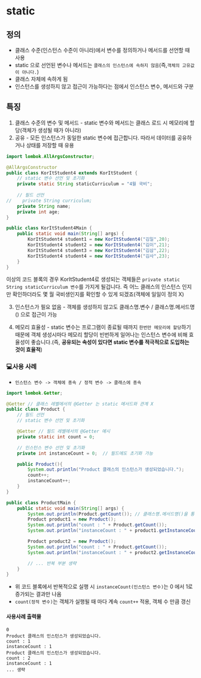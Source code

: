 # static
## 정의
- 클래스 수준(인스턴스 수준이 아니라)에서 변수를 정의하거나 메서드를 선언할 때 사용
- static 으로 선언된 변수나 메서드는 `클래스의 인스턴스에 속하지 않음`(즉,`객체의 고유값이 아니다.`)
- 클래스 자체에 속하게 됨
- 인스턴스를 생성하지 않고 접근이 가능하다는 점에서 인스턴스 변수, 메서드와 구분

## 특징
1. 클래스 수준의 변수 및 메서드 - static 변수와 메서드는 클래스 로드 시 메모리에 할당(객체가 생성될 때가 아니라)
2. 공유 - 모든 인스턴스가 동일한 static 변수에 접근합니다. 따라서 데이터를 공유하거나 상태를 저장할 때 유용

```java
import lombok.AllArgsConstructor;

@AllArgsConstructor
public class KorItStudent4 extends KorItStudent {
    // static 변수 선언 및 초기화
    private static String staticCurriculum = "4월 국비";
    
    // 필드 선언
//    private String curriculum;
    private String name;
    private int age;
}

public class KorItStudent4Main {
    public static void main(String[] args) {
        KorItStudent4 student1 = new KorItStudent4("김일",20);
        KorItStudent4 student2 = new KorItStudent4("김이",21);
        KorItStudent4 student3 = new KorItStudent4("김삼",22);
        KorItStudent4 student4 = new KorItStudent4("김사",23);
    }
}
```
이상의 코드 블록의 경우 KorItStudent4로 생성되는 객체들은 `private static String staticCurriculum 변수`를 가지게 될겁니다.
즉 어느 클래스의 인스턴스 인지만 확인하더라도 몇 월 국비생인지를 확인할 수 있게 되겠죠(객체에 일일이 정의 X)

3. 인스턴스가 필요 없음 - 객체를 생성하지 않고도 클래스명.변수 / 클래스명.메서드명() 으로 접근이 가능

4. 메모리 효율성 - static 변수는 프로그램이 종료될 때까지 `한번만 메모리에 할당`하기 때문에 객체 생성시마다 메모리 할당이 빈번하게 일어나는
   인스턴스 변수에 비해 효율성이 좋습니다.(즉, **공유되는 속성이 있다면 static 변수를 적극적으로 도입하는 것이 효율적**)

### 💻사용 사례
- `인스턴스 변수 -> 객체에 종속 / 정적 변수 -> 클래스에 종속`
```java
import lombok.Getter;

@Getter // 클래스 레벨에서의 @Getter 는 static 메서드와 관계 X
public class Product {
    // 필드 선언
    // static 변수 선언 및 초기화

    @Getter // 필드 레벨에서의 @Getter 예시
    private static int count = 0;

    // 인스턴스 변수 선언 및 초기화
    private int instanceCount = 0;  // 필드에도 초기화 가능

    public Product(){
        System.out.println("Product 클래스의 인스턴스가 생성되었습니다.");
        count++;
        instanceCount++;
    }
}

public class ProductMain {
    public static void main(String[] args) {
        System.out.println(Product.getCount()); // 클래스명.메서드명()을 통한 getter
        Product product1 = new Product();
        System.out.println("count : " + Product.getCount());
        System.out.println("instanceCount : " + product1.getInstanceCount());

        Product product2 = new Product();
        System.out.println("count : " + Product.getCount());                    // 정적 메서드 호출
        System.out.println("instanceCount : " + product2.getInstanceCount());   // 일반 메서드 호출

        // ... 반복 부분 생략
    }
}
```
- 위 코드 블록에서 반복적으로 실행 시 `instanceCount(인스턴스 변수)`는 0 에서 1로 증가되는 결과만 나옴
- `count(정적 변수)`는 객체가 실행될 때 마다 계속 `count++` 적용, 객체 수 만큼 갱신
#### 사용사례 출력물
```terminaloutput
0
Product 클래스의 인스턴스가 생성되었습니다.
count : 1
instanceCount : 1
Product 클래스의 인스턴스가 생성되었습니다.
count : 2
instanceCount : 1
... 생략
```